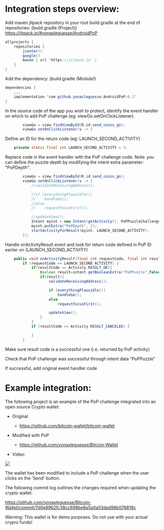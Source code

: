 # Integration steps overview:

Add maven jitpack repository in your root build.gradle at the end of repositories: (build.gradle (Project))
https://jitpack.io/#yonasleguesse/AndroidPoP

```java
allprojects {
    repositories {
        jcenter()
        google()
        maven { url 'https://jitpack.io' }
    }
}
```

Add the dependency: (build.gradle (Module))
```java
dependencies {
    ...
    implementation 'com.github.yonasleguesse:AndroidPoP:0.2'
}
```

In the source code of the app you wish to protect, identify the event handler on which to add PoP challenge (eg: viewGo.setOnClickListener).
```java
        viewGo = view.findViewById(R.id.send_coins_go);
        viewGo.setOnClickListener(v -> {
```

Define an ID for the return code (eg: LAUNCH_SECOND_ACTIVITY)
```java
    private static final int LAUNCH_SECOND_ACTIVITY = 3;
```

Replace code in the event handler with the PoP challenge code. 
Note: you can define the puzzle depth by modifying the intent extra parameter: "PoPDepth":
```java
        viewGo = view.findViewById(R.id.send_coins_go);
        viewGo.setOnClickListener(v -> {
            //validateReceivingAddress();

            //if (everythingPlausible())
            //    handleGo();
            //else
            //    requestFocusFirst();

            //updateView();
            Intent myint = new Intent(getActivity(), PoPPuzzleChallenge.class);
            myint.putExtra("PoPDepth", 2);
            startActivityForResult(myint, LAUNCH_SECOND_ACTIVITY);
        });
```

Handle onActivityResult event and look for return code defined in PoP ID earlier on (LAUNCH_SECOND_ACTIVITY)
```java
    public void onActivityResult(final int requestCode, final int resultCode, final Intent intent) {
        if (requestCode == LAUNCH_SECOND_ACTIVITY) {
            if(resultCode == Activity.RESULT_OK){
                Boolean result=intent.getBooleanExtra("PoPPuzzle",false);
                if(result){
                    validateReceivingAddress();

                    if (everythingPlausible())
                        handleGo();
                    else
                        requestFocusFirst();

                    updateView();
                }
            }
            if (resultCode == Activity.RESULT_CANCELED) {

            }
        }
```

Make sure result code is a successful one (i.e. returned by PoP activity)

Check that PoP challenge was successful through intent data “PoPPuzzle”

If successful, add original event handler code


# Example integration:
The following project is an example of the PoP challenge integrated into an open source Crypto wallet:
* Original
    * https://github.com/bitcoin-wallet/bitcoin-wallet
* Modified with PoP
    * https://github.com/yonasleguesse/Bitcoin-Wallet

* Video: 

[![](http://img.youtube.com/vi/eq_LDoOGdxk/0.jpg)](http://www.youtube.com/watch?v=eq_LDoOGdxk "PoP in wallet")

The wallet has been modified to include a PoP challenge when the user clicks on the 'Send' button.

The following commit log outlines the changes required when updating the crypto wallet:

https://github.com/yonasleguesse/Bitcoin-Wallet/commit/7d0e8962fc38cc698be8a5a0a53dad96b076818c

Warning: This wallet is for demo purposes. Do not use with your actual crypro funds!


